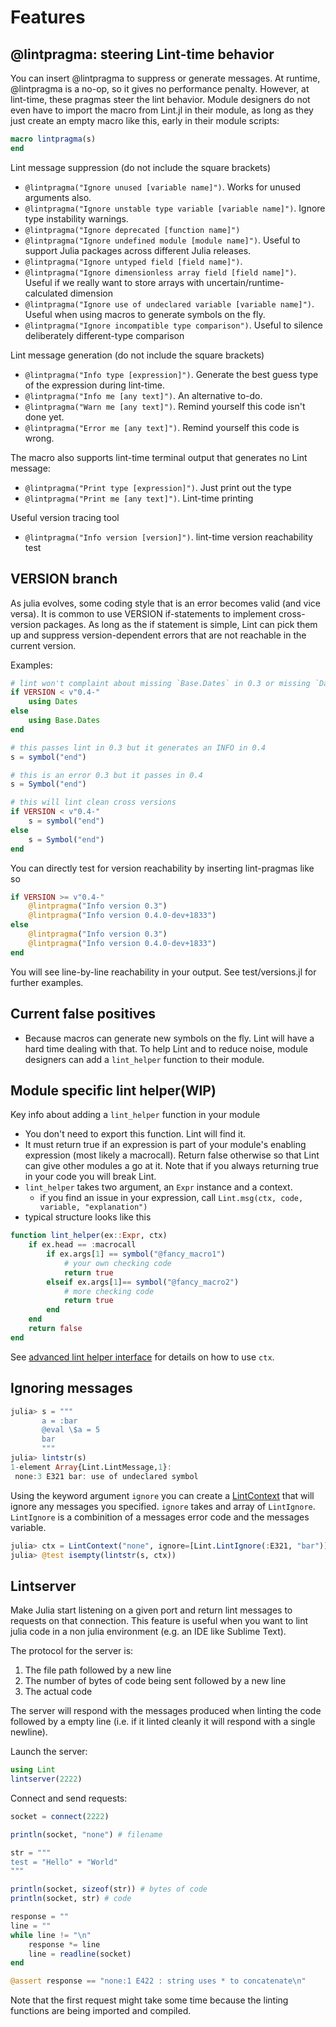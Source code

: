 # Features

## @lintpragma: steering Lint-time behavior
You can insert @lintpragma to suppress or generate messages. At runtime, @lintpragma is a no-op, so it gives
no performance penalty.
However, at lint-time, these pragmas steer the lint behavior. Module designers do not even have to import
the macro from Lint.jl in their module, as long as they just create an empty macro like this, early in their
module scripts:
```julia
macro lintpragma(s)
end
```

Lint message suppression (do not include the square brackets)

* `@lintpragma("Ignore unused [variable name]")`. Works for unused arguments also.
* `@lintpragma("Ignore unstable type variable [variable name]")`. Ignore type instability warnings.
* `@lintpragma("Ignore deprecated [function name]")`
* `@lintpragma("Ignore undefined module [module name]")`. Useful to support Julia packages across 
    different Julia releases.
* `@lintpragma("Ignore untyped field [field name]")`.
* `@lintpragma("Ignore dimensionless array field [field name]")`. Useful if we really want to store 
    arrays with uncertain/runtime-calculated dimension
* `@lintpragma("Ignore use of undeclared variable [variable name]")`. Useful when using macros to
  generate symbols on the fly.
* `@lintpragma("Ignore incompatible type comparison")`. Useful to silence deliberately different-type comparison

Lint message generation (do not include the square brackets)

* `@lintpragma("Info type [expression]")`. Generate the best guess type of the expression during lint-time.
* `@lintpragma("Info me [any text]")`. An alternative to-do.
* `@lintpragma("Warn me [any text]")`. Remind yourself this code isn't done yet.
* `@lintpragma("Error me [any text]")`. Remind yourself this code is wrong.

The macro also supports lint-time terminal output that generates no Lint message:

* `@lintpragma("Print type [expression]")`. Just print out the type
* `@lintpragma("Print me [any text]")`. Lint-time printing

Useful version tracing tool

* `@lintpragma("Info version [version]")`. lint-time version reachability test


## VERSION branch

As julia evolves, some coding style that is an error becomes valid (and vice versa). It is common to use
VERSION if-statements to implement cross-version packages. As long as the if statement is simple,
Lint can pick them up and suppress version-dependent errors that are not reachable in the current version.

Examples:
```julia
# lint won't complaint about missing `Base.Dates` in 0.3 or missing `Dates` in 0.4
if VERSION < v"0.4-"
    using Dates
else
    using Base.Dates
end
```

```julia
# this passes lint in 0.3 but it generates an INFO in 0.4
s = symbol("end")
```

```julia
# this is an error 0.3 but it passes in 0.4
s = Symbol("end")
```

```julia
# this will lint clean cross versions
if VERSION < v"0.4-"
    s = symbol("end")
else
    s = Symbol("end")
end
```

You can directly test for version reachability by inserting lint-pragmas
like so
```julia
if VERSION >= v"0.4-"
    @lintpragma("Info version 0.3")
    @lintpragma("Info version 0.4.0-dev+1833")
else
    @lintpragma("Info version 0.3")
    @lintpragma("Info version 0.4.0-dev+1833")
end
```
You will see line-by-line reachability in your output. See test/versions.jl
for further examples.

## Current false positives
* Because macros can generate new symbols on the fly. Lint will have a hard time dealing
with that. To help Lint and to reduce noise, module designers can add a
`lint_helper` function to their module.


## Module specific lint helper(WIP)
Key info about adding a `lint_helper` function in your module

* You don't need to export this function. Lint will find it.
* It must return true if an expression is part of your module's
  enabling expression (most likely a macrocall). Return false otherwise
  so that Lint can give other modules a go at it. Note that
  if you always returning true in your code you will break Lint.
* `lint_helper` takes two argument, an `Expr` instance and a context.
  - if you find an issue in your expression, call `Lint.msg(ctx, code, variable, "explanation")`
* typical structure looks like this
```julia
function lint_helper(ex::Expr, ctx)
    if ex.head == :macrocall
        if ex.args[1] == symbol("@fancy_macro1")
            # your own checking code
            return true
        elseif ex.args[1]== symbol("@fancy_macro2")
            # more checking code
            return true
        end
    end
    return false
end
```

See [advanced lint helper interface](context/#advanced-lint-helper-interface-information) for details on how to use `ctx`.


## Ignoring messages

```julia
julia> s = """
       a = :bar
       @eval \$a = 5
       bar
       """
julia> lintstr(s)
1-element Array{Lint.LintMessage,1}:
 none:3 E321 bar: use of undeclared symbol
```
Using the keyword argument `ignore` you can create a [LintContext](context/#lintcontext) that will ignore any messages you specified.
`ignore` takes and array of `LintIgnore`. `LintIgnore` is a combinition of a messages error code and the messages variable.
```julia
julia> ctx = LintContext("none", ignore=[Lint.LintIgnore(:E321, "bar")])
julia> @test isempty(lintstr(s, ctx))
```

## Lintserver

Make Julia start listening on a given port and return lint messages to requests on that connection.
This feature is useful when you want to lint julia code in a non julia environment (e.g. an IDE like Sublime Text).

The protocol for the server is:

1. The file path followed by a new line
2. The number of bytes of code being sent followed by a new line
3. The actual code

The server will respond with the messages produced when linting the code followed by a empty line (i.e. if it linted cleanly it will respond with a single newline).

Launch the server:
```julia
using Lint
lintserver(2222)
```

Connect and send requests:
```julia
socket = connect(2222)

println(socket, "none") # filename

str = """
test = "Hello" + "World"
"""

println(socket, sizeof(str)) # bytes of code
println(socket, str) # code

response = ""
line = ""
while line != "\n"
    response *= line
    line = readline(socket)
end

@assert response == "none:1 E422 : string uses * to concatenate\n"
```

Note that the first request might take some time because the linting functions are being imported and compiled.
